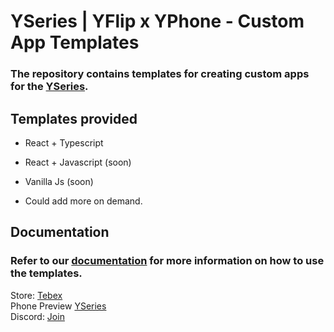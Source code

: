 # YSeries | YFlip x YPhone - Custom App Templates

### The repository contains templates for creating custom apps for the [YSeries](https://yseries.live/).

## Templates provided

- React + Typescript
- React + Javascript (soon)
- Vanilla Js (soon)

- Could add more on demand.

## Documentation

### Refer to our [documentation](https://docs.teamsgg.com/paid-scripts/phone/custom-apps) for more information on how to use the templates.

Store: [Tebex](https://scripts.teamsgg.dev/)  
Phone Preview [YSeries](https://yseries.live/)  
Discord: [Join](https://discord.gg/cfxwhm6p5z)
